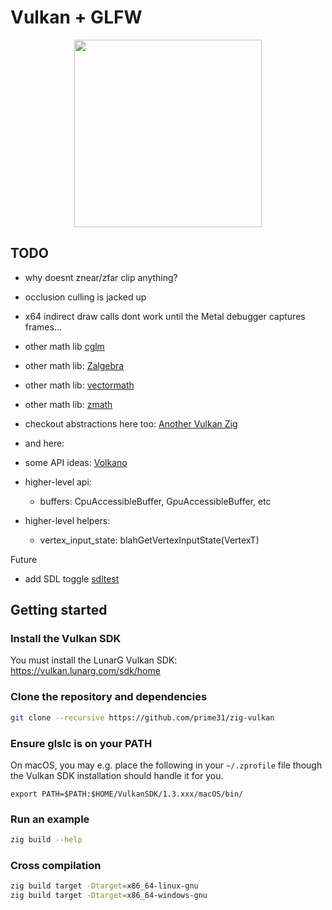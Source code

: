 # Vulkan + GLFW

<p align="center"><img height="300" src="https://developer.nvidia.com/sites/default/files/akamai/Vulcan-1-3.png" /></p>

## TODO
- why doesnt znear/zfar clip anything?
- occlusion culling is jacked up
- x64 indirect draw calls dont work until the Metal debugger captures frames...


- other math lib [cglm](https://github.com/recp/cglm)
- other math lib: [Zalgebra](https://github.com/kooparse/zalgebra)
- other math lib: [vectormath](https://github.com/michal-z/zig-gamedev/blob/main/libs/common/src/vectormath.zig)
- other math lib: [zmath](https://github.com/michal-z/zig-gamedev/tree/main/libs/zmath)

- checkout abstractions here too: [Another Vulkan Zig](https://github.com/maxxnino/another-vulkan-zig)
- and here: [](https://github.com/GPUOpen-LibrariesAndSDKs/V-EZ)
- some API ideas: [Volkano](https://github.com/vulkano-rs/vulkano)
- higher-level api:
    - buffers: CpuAccessibleBuffer, GpuAccessibleBuffer, etc

- higher-level helpers:
    - vertex_input_state: blahGetVertexInputState(VertexT)


Future
- add SDL toggle [sdltest](https://github.com/SpexGuy/sdltest)


## Getting started

### Install the Vulkan SDK

You must install the LunarG Vulkan SDK: https://vulkan.lunarg.com/sdk/home

### Clone the repository and dependencies

```sh
git clone --recursive https://github.com/prime31/zig-vulkan
```

### Ensure glslc is on your PATH

On macOS, you may e.g. place the following in your `~/.zprofile` file though the Vulkan SDK installation should handle it for you.
```
export PATH=$PATH:$HOME/VulkanSDK/1.3.xxx/macOS/bin/
```

### Run an example
```sh
zig build --help
```

### Cross compilation
```sh
zig build target -Dtarget=x86_64-linux-gnu
zig build target -Dtarget=x86_64-windows-gnu
```
